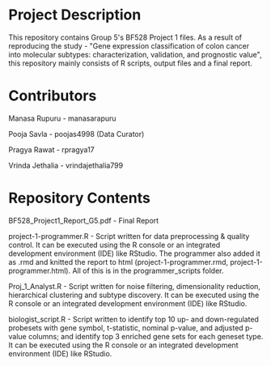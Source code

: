 # Project Description

This repository contains Group 5's BF528 Project 1 files. As a result of reproducing the study - "Gene expression classification of colon cancer into molecular subtypes: characterization, validation, and prognostic value", this repository mainly consists of R scripts, output files and a final report.  

# Contributors

Manasa Rupuru - manasarapuru

Pooja Savla - poojas4998 (Data Curator)

Pragya Rawat - rpragya17 

Vrinda Jethalia - vrindajethalia799

# Repository Contents
BF528_Project1_Report_G5.pdf - Final Report 

project-1-programmer.R - Script written for data preprocessing & quality control. It can be executed using the R console or an integrated development environment (IDE) like RStudio. The programmer also added it as .rmd and knitted the report to html (project-1-programmer.rmd, project-1-programmer.html). All of this is in the programmer_scripts folder.  

Proj_1_Analyst.R - Script written for noise filtering, dimensionality reduction, hierarchical clustering and subtype discovery. It can be executed using the R console or an integrated development environment (IDE) like RStudio.

biologist_script.R - Script written to identify top 10 up- and down-regulated probesets with gene symbol, t-statistic, nominal p-value, and adjusted p-value columns;  and identify top 3 enriched gene sets for each geneset type. It can be executed using the R console or an integrated development environment (IDE) like RStudio.
